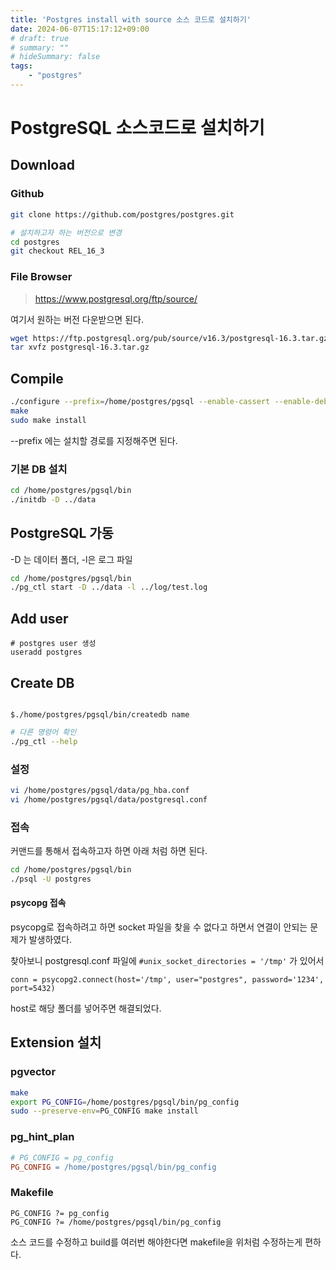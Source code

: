 ```yaml
---
title: 'Postgres install with source 소스 코드로 설치하기'
date: 2024-06-07T15:17:12+09:00
# draft: true
# summary: ""
# hideSummary: false
tags:
    - "postgres"
---
```


# PostgreSQL 소스코드로 설치하기
## Download
### Github
```sh
git clone https://github.com/postgres/postgres.git
```
```sh
# 설치하고자 하는 버전으로 변경
cd postgres
git checkout REL_16_3
```

### File Browser
> https://www.postgresql.org/ftp/source/ 

여기서 원하는 버전 다운받으면 된다.
```sh
wget https://ftp.postgresql.org/pub/source/v16.3/postgresql-16.3.tar.gz
tar xvfz postgresql-16.3.tar.gz
```

## Compile

```sh
./configure --prefix=/home/postgres/pgsql --enable-cassert --enable-debug CFLAGS="-ggdb -Og -g3 -fno-omit-frame-pointer"
make
sudo make install
```
--prefix 에는 설치할 경로를 지정해주면 된다.

### 기본 DB 설치
```sh
cd /home/postgres/pgsql/bin
./initdb -D ../data
```

## PostgreSQL 가동
-D 는 데이터 폴더, -l은 로그 파일
```sh
cd /home/postgres/pgsql/bin
./pg_ctl start -D ../data -l ../log/test.log
```

## Add user

```
# postgres user 생성
useradd postgres
```

## Create DB

```

$./home/postgres/pgsql/bin/createdb name

```

```sh
# 다른 명령어 확인
./pg_ctl --help
```

### 설정
```sh
vi /home/postgres/pgsql/data/pg_hba.conf
vi /home/postgres/pgsql/data/postgresql.conf
```

### 접속
커맨드를 통해서 접속하고자 하면 아래 처럼 하면 된다.
```sh
cd /home/postgres/pgsql/bin
./psql -U postgres
```

#### psycopg 접속
psycopg로 접속하려고 하면 socket 파일을 찾을 수 없다고 하면서 연결이 안되는 문제가 발생하였다.

찾아보니 postgresql.conf 파일에 `#unix_socket_directories = '/tmp'` 가 있어서

`conn = psycopg2.connect(host='/tmp', user="postgres", password='1234', port=5432)`

host로 해당 폴더를 넣어주면 해결되었다. 

## Extension 설치

### pgvector

```sh
make
export PG_CONFIG=/home/postgres/pgsql/bin/pg_config
sudo --preserve-env=PG_CONFIG make install
```

### pg_hint_plan

```makefile
# PG_CONFIG = pg_config
PG_CONFIG = /home/postgres/pgsql/bin/pg_config
```

### Makefile
```
PG_CONFIG ?= pg_config
PG_CONFIG ?= /home/postgres/pgsql/bin/pg_config
```

소스 코드를 수정하고 build를 여러번 해야한다면 makefile을 위처럼 수정하는게 편하다.